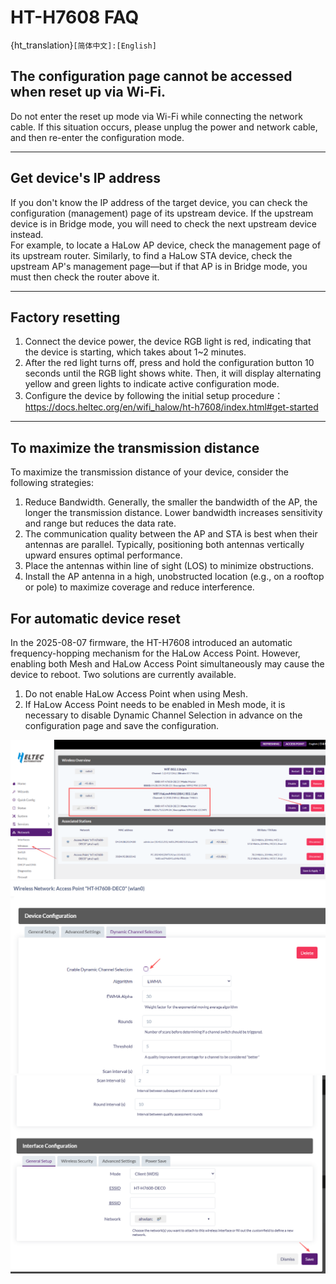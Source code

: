 # HT-H7608 FAQ

{ht_translation}`[简体中文]:[English]`

## The configuration page cannot be accessed when reset up via Wi-Fi.
Do not enter the reset up mode via Wi-Fi while connecting the network cable. If this situation occurs, please unplug the power and network cable, and then re-enter the configuration mode.

------------------------------------

## Get device's IP address
If you don't know the IP address of the target device, you can check the configuration (management) page of its upstream device. If the upstream device is in Bridge mode, you will need to check the next upstream device instead. <br>For example, to locate a HaLow AP device, check the management page of its upstream router. Similarly, to find a HaLow STA device, check the upstream AP's management page—but if that AP is in Bridge mode, you must then check the router above it.

------------------------------------

## Factory resetting
1. Connect the device power, the device RGB light is red, indicating that the device is starting, which takes about 1~2 minutes.
2. After the red light turns off, press and hold the configuration button 10 seconds until the RGB light shows white. Then, it will display alternating yellow and green lights to indicate active configuration mode.
3. Configure the device by following the initial setup procedure：https://docs.heltec.org/en/wifi_halow/ht-h7608/index.html#get-started

-------------------------------------

## To maximize the transmission distance
To maximize the transmission distance of your device, consider the following strategies:
1. Reduce Bandwidth. Generally, the smaller the bandwidth of the AP, the longer the transmission distance. Lower bandwidth increases sensitivity and range but reduces the data rate.
2. The communication quality between the AP and STA is best when their antennas are parallel. Typically, positioning both antennas vertically upward ensures optimal performance.
3. Place the antennas within line of sight (LOS) to minimize obstructions.
4. Install the AP antenna in a high, unobstructed location (e.g., on a rooftop or pole) to maximize coverage and reduce interference.

## For automatic device reset

In the 2025-08-07 firmware, the HT-H7608 introduced an automatic frequency-hopping mechanism for the HaLow Access Point. However, enabling both Mesh and HaLow Access Point simultaneously may cause the device to reboot. Two solutions are currently available.
1. Do not enable HaLow Access Point when using Mesh.
2. If HaLow Access Point needs to be enabled in Mesh mode, it is necessary to disable Dynamic Channel Selection in advance on the configuration page and save the configuration.

![](img/faq/1.png)
![](img/faq/2.png)
![](img/faq/3.png)

